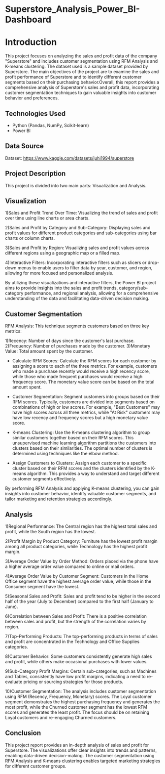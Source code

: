 # Superstore_Analysis_Power_BI-Dashboard

# Introduction
This project focuses on analyzing the sales and profit data of the  company "Superstore" and includes customer segmentation using RFM Analysis and K-means clustering. The dataset used is a sample dataset provided by Superstore. The main objectives of the project are to examine the sales and profit performance of Superstore and to identify different customer segments based on their purchasing behavior.Overall, this report provides a comprehensive analysis of Superstore's sales and profit data, incorporating customer segmentation techniques to gain valuable insights into customer behavior and preferences.

## Technologies Used
- Python (Pandas, NumPy, Scikit-learn)
- Power BI

## Data Source
Dataset: https://www.kaggle.com/datasets/juhi1994/superstore

## Project Description
This project is divided into two main parts: Visualization and Analysis.
## Visualization 
1)Sales and Profit Trend Over Time: Visualizing the trend of sales and profit over time using line charts or area charts.

2)Sales and Profit by Category and Sub-Category: Displaying sales and profit values for different product categories and sub-categories using bar charts or column charts.

3)Sales and Profit by Region: Visualizing sales and profit values across different regions using a geographic map or a filled map.

4)Interactive Filters: Incorporating interactive filters such as slicers or drop-down menus to enable users to filter data by year, customer, and region, allowing for more focused and personalized analysis.

By utilizing these visualizations and interactive filters, the Power BI project aims to provide insights into the sales and profit trends, category/sub-category performance, and regional analysis, allowing for a comprehensive understanding of the data and facilitating data-driven decision making.

## Customer Segmentation
RFM Analysis: This technique segments customers based on three key metrics:

1)Recency: Number of days since the customer's last purchase.
2)Frequency: Number of purchases made by the customer.
3)Monetary Value: Total amount spent by the customer.
- Calculate RFM Scores: Calculate the RFM scores for each customer by assigning a score to each of the three metrics. For example, customers who made a purchase recently would receive a high recency score, while those who made frequent purchases would receive a high frequency score. The monetary value score can be based on the total amount spent.

- Customer Segmentation: Segment customers into groups based on their RFM scores. Typically, customers are divided into segments based on combinations of high or low scores. For example, "Best Customers" may have high scores across all three metrics, while "At Risk" customers may have low recency and frequency scores but a high monetary value score.

- K-means Clustering: Use the K-means clustering algorithm to group similar customers together based on their RFM scores. This unsupervised machine learning algorithm partitions the customers into clusters based on their similarities. The optimal number of clusters is determined using techniques like the elbow method.

- Assign Customers to Clusters: Assign each customer to a specific cluster based on their RFM scores and the clusters identified by the K-means algorithm. This provides a way to understand and target different customer segments effectively.

By performing RFM Analysis and applying K-means clustering, you can gain insights into customer behavior, identify valuable customer segments, and tailor marketing and retention strategies accordingly.

## Analysis 
1)Regional Performance: The Central region has the highest total sales and profit, while the South region has the lowest.

2)Profit Margin by Product Category: Furniture has the lowest profit margin among all product categories, while Technology has the highest profit margin.

3)Average Order Value by Order Method: Orders placed via the phone have a higher average order value compared to online or mail orders.

4)Average Order Value by Customer Segment: Customers in the Home Office segment have the highest average order value, while those in the Consumer segment have the lowest.

5)Seasonal Sales and Profit: Sales and profit tend to be higher in the second half of the year (July to December) compared to the first half (January to June).

6)Correlation between Sales and Profit: There is a positive correlation between sales and profit, but the strength of the correlation varies by region.

7)Top-Performing Products: The top-performing products in terms of sales and profit are concentrated in the Technology and Office Supplies categories.

8)Customer Behavior: Some customers consistently generate high sales and profit, while others make occasional purchases with lower values.

9)Sub-Category Profit Margins: Certain sub-categories, such as Machines and Tables, consistently have low profit margins, indicating a need to re-evaluate pricing or sourcing strategies for those products.

10)Customer Segmentation: The analysis includes customer segmentation using RFM (Recency, Frequency, Monetary) scores. The Loyal customer segment demonstrates the highest purchasing frequency and generates the most profit, while the Churned customer segment has the lowest RFM scores and generates the least profit. The focus should be on retaining Loyal customers and re-engaging Churned customers.

## Conclusion 
This project report provides an in-depth analysis of sales and profit for Superstore. The visualizations offer clear insights into trends and patterns, enabling data-driven decision-making. The customer segmentation using RFM Analysis and K-means clustering enables targeted marketing strategies for different customer groups.




